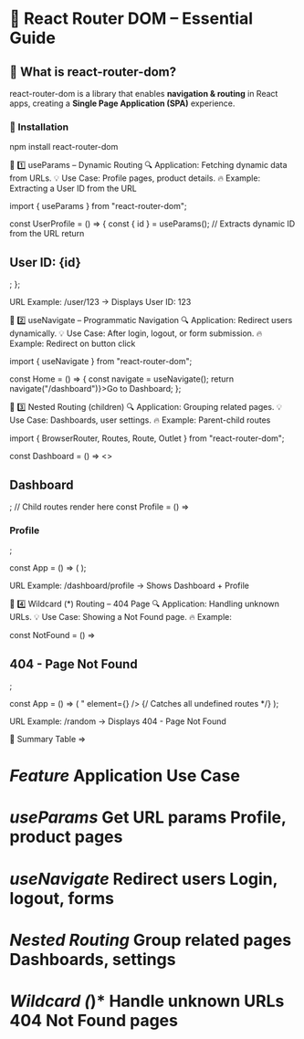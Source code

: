 🚀 React Router DOM – Essential Guide
=====================================

📖 What is react-router-dom?
----------------------------

react-router-dom is a library that enables **navigation & routing** in React apps, creating a **Single Page Application (SPA)** experience.

### 🔹 Installation

npm install react-router-dom

📌 1️⃣ useParams – Dynamic Routing 🔍 Application: Fetching dynamic data from URLs. 💡 Use Case: Profile pages, product details. 🔥 Example: Extracting a User ID from the URL

import { useParams } from "react-router-dom";

const UserProfile = () => { const { id } = useParams(); // Extracts dynamic ID from the URL return

User ID: {id}
-------------

; };

URL Example: /user/123 → Displays User ID: 123

📌 2️⃣ useNavigate – Programmatic Navigation 🔍 Application: Redirect users dynamically. 💡 Use Case: After login, logout, or form submission. 🔥 Example: Redirect on button click

import { useNavigate } from "react-router-dom";

const Home = () => { const navigate = useNavigate(); return navigate("/dashboard")}>Go to Dashboard; };

📌 3️⃣ Nested Routing (children) 🔍 Application: Grouping related pages. 💡 Use Case: Dashboards, user settings. 🔥 Example: Parent-child routes

import { BrowserRouter, Routes, Route, Outlet } from "react-router-dom";

const Dashboard = () => <>

Dashboard
---------

; // Child routes render here const Profile = () =>

### Profile

;

const App = () => ( );

URL Example: /dashboard/profile → Shows Dashboard + Profile

📌 4️⃣ Wildcard (\*) Routing – 404 Page 🔍 Application: Handling unknown URLs. 💡 Use Case: Showing a Not Found page. 🔥 Example:

const NotFound = () =>

404 - Page Not Found
--------------------

;

const App = () => ( " element={} /> {/ Catches all undefined routes \*/} );

URL Example: /random → Displays 404 - Page Not Found

🚀 Summary Table =>

_Feature_ Application Use Case
==============================

_useParams_ Get URL params Profile, product pages
=================================================

_useNavigate_ Redirect users Login, logout, forms
=================================================

_Nested Routing_ Group related pages Dashboards, settings
=========================================================

_Wildcard (_)\* Handle unknown URLs 404 Not Found pages
=======================================================